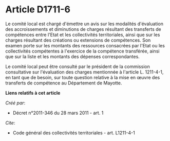 # Article D1711-6

Le comité local est chargé d'émettre un avis sur les modalités d'évaluation des accroissements et diminutions de charges
résultant des transferts de compétences entre l'Etat et les collectivités territoriales, ainsi que sur les charges résultant
des créations ou extensions de compétences. Son examen porte sur les montants des ressources consacrées par l'Etat ou les
collectivités compétentes à l'exercice de la compétence transférée, ainsi que sur la liste et les montants des dépenses
correspondantes.

Le comité local peut être consulté par le président de la commission consultative sur l'évaluation des charges mentionnée à
l'article L. 1211-4-1, en tant que de besoin, sur toute question relative à la mise en œuvre des transferts de compétence au
Département de Mayotte.

**Liens relatifs à cet article**

_Créé par_:

  - Décret n°2011-346 du 28 mars 2011 - art. 1

_Cite_:

  - Code général des collectivités territoriales - art. L1211-4-1
